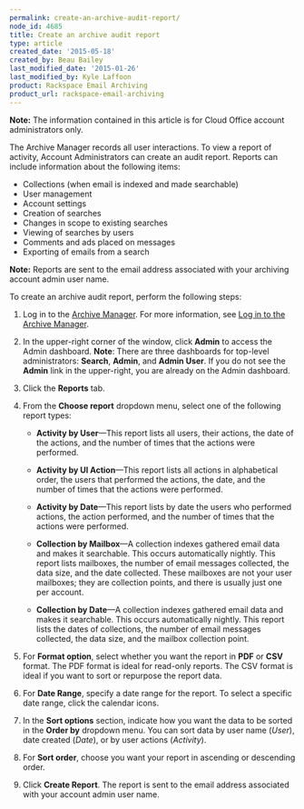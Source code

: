 ```yaml
---
permalink: create-an-archive-audit-report/
node_id: 4685
title: Create an archive audit report
type: article
created_date: '2015-05-18'
created_by: Beau Bailey
last_modified_date: '2015-01-26'
last_modified_by: Kyle Laffoon
product: Rackspace Email Archiving
product_url: rackspace-email-archiving
---
```


**Note:** The information contained in this article is for Cloud Office
account administrators only.

The Archive Manager records all user interactions. To view a report of
activity, Account Administrators can create an audit report. Reports can
include information about the following items:

-   Collections (when email is indexed and made searchable)
-   User management
-   Account settings
-   Creation of searches
-   Changes in scope to existing searches
-   Viewing of searches by users
-   Comments and ads placed on messages
-   Exporting of emails from a search

**Note:** Reports are sent to the email address associated with your
archiving account admin user name.

To create an archive audit report, perform the following steps:

1.  Log in to the [Archive
    Manager](https://cp.rackspace.com/Login.aspx?ReturnUrl=%2f).
    For more information, see [Log in to the Archive
    Manager](/how-to/log-in-to-the-archive-manager).

2.  In the upper-right corner of the window, click **Admin** to access
    the Admin dashboard.
    **Note**<span>: There are three dashboards for top-level
    administrators:  **Search**, **Admin**, and **Admin User**. If you
    do not see the </span>**Admin**<span> link in the upper-right, you
    are already on the Admin dashboard.</span>

3.  Click the **Reports** tab.

4. From the **Choose report** dropdown menu, select one of the
    following report types:

    - **Activity by User**&mdash;This report lists all users, their actions,
      the date of the actions, and the number of times that the
      actions were performed.

    - **Activity by UI Action**&mdash;This report lists all actions in
      alphabetical order, the users that performed the actions, the
      date, and the number of times that the actions were performed.

    - **Activity by Date**&mdash;This report lists by date the users who
      performed actions, the action performed, and the number of times
      that the actions were performed.

    - **Collection by Mailbox**&mdash;A collection indexes gathered email
      data and makes it searchable. This occurs automatically nightly.
      This report lists mailboxes, the number of email messages
      collected, the data size, and the date collected. These
      mailboxes are not your user mailboxes; they are collection
      points, and there is usually just one per account.

    - **Collection by Date**&mdash;A collection indexes gathered email data
      and makes it searchable. This occurs automatically nightly. This
      report lists the dates of collections, the number of email
      messages collected, the data size, and the mailbox collection
      point.


5. For **Format option**, select whether you want the report in **PDF**
   or **CSV** format. The PDF format is ideal for read-only reports.
   The CSV format is ideal if you want to sort or repurpose the report
   data.

6.  For **Date Range**, specify a date range for the report. To select a
    specific date range, click the calendar icons.

7.  In the **Sort options** section, indicate how you want the data to
    be sorted in the **Order by** dropdown menu. You can sort data by
    user name (*User*), date created (*Date*), or by user actions
    (*Activity*).

8. For **Sort order**, choose you want your report in ascending or
   descending order.

9.  Click **Create Report**. The report is sent to the email address
    associated with your account admin user name.
